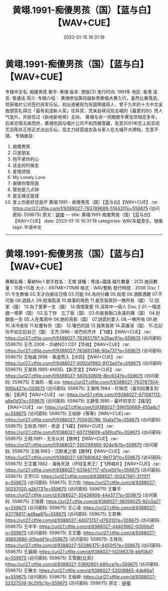﻿---
title: 黄翊.1991-痴傻男孩（国）【蓝与白】【WAV+CUE】
date: 2023-01-15 16:31:19
categories: WAV车载音乐、镜像
tags: 华语中文
---
# 黄翊.1991-痴傻男孩（国）【蓝与白】【WAV+CUE】

专辑中文名: 痴傻男孩
歌手: 黄翊
版本: 港版CD
发行时间: 1991年
地区: 香港
语言: 普通话
简介:
专辑介绍：
黄翊参加第四届新秀歌唱大赛入行，虽然比赛落选，但获唱片公司签约进军乐坛，初出道被视为张国荣接班人，曾于九年的十大中文金曲颁奖礼得过「最有前途新人奖」优异奖，凭亲自填词及主唱的《最爱的你》而人气急升，并担任过《新地新地带》主持。
黄翊与另一同期歌手黄宝欣相恋多年，后来恋情无疾而终，黄翊也因与唱片公司不和而被雪藏，及至2001年恋上前亚视艺员陈存正而正式淡出乐坛，现主力经营成衣及与家人在大埔开大牌档，生意不错。
专辑曲目:
1. 痴傻男孩
2. 只是朋友
3. 抱不紧你的心
4. 该走的时候走
5. 爱情烦恼
6. My Lonely Love
7. 谢谢你曾陪我
8. 管他是几点钟
9. 是无缘还是错
10. 爱上你是好还是坏
黄翊.1991 - 痴傻男孩（国）【蓝与白】【WAV+CUE】.rar:
https://url27.ctfile.com/f/9388027-763789689-516431?p=559675
(访问密码: 559675)
原文：[链接](https://blog.sina.com.cn/s/blog_1647c7e76010310p6.html)---
title: 黄翊.1991-痴傻男孩（国）【蓝与白】【WAV+CUE】
date: 2023-01-15 16:31:19
categories: WAV车载音乐、镜像
tags: 华语中文
---
# 黄翊.1991-痴傻男孩（国）【蓝与白】【WAV+CUE】

專輯名稱：華納No.1
歌手姓名：王傑
語種：粤語+國語
碟片數量：2CD
曲目數量：15首+15首
大小：697MB+711MB
格式：WAV整軌
發行時間：2006
Disc 1
01.今生無悔
02.天才白痴往日情
03.可能
04.為何分離
05.街燈
06.酒醉酒醒
07.不可能
08.過路人
09.怒海孤鴻
10.故事的角色
11.是否我真的一無所有（國）
12.回家（國）
13.為了愛夢一生（國）
14.情情愛愛
15.深宵中一個人
Disc 2
01.一場遊戯一場夢（国）
02.忘了你　忘了我（国）
03.你是我胸口永遠的痛（国）
04.封鎖我一生
05.人在風雨中
06.她的背影（国）
07.説謊的愛人
08.一無所有
09.她
10.冰冷長街
11.紅塵有你（国）
12.唖巴的話
13.我笑我哭
14.英雄涙（国）
15.忘記你不如忘記自己（国）
王杰.1996 - 哑巴的杰作 【飞碟】【WAV+CUE】.rar: https://url27.ctfile.com/f/9388027-763651797-b26ac9?p=559675
(访问密码: 559675)
王杰.2006 - 华纳NO.1 CD1【华纳】【WAV+CUE】.rar: https://url27.ctfile.com/f/9388027-763651748-90a737?p=559675
(访问密码: 559675)
王柏森.1996 - 乘虚而入【点将】【WAV+CUE】.rar: https://url27.ctfile.com/f/9388027-600241993-9172e0?p=559675
(访问密码: 559675)
王翠玲.1995-ANGEL【新艺宝】【WAV+CUE】.rar: https://url27.ctfile.com/f/9388027-560530809-8bc634?p=559675
(访问密码: 559675)
王海玲.-.偈.zip: https://url27.ctfile.com/f/9388027-763787304-995b42?p=559675
(访问密码: 559675)
王海玲.1984 - 珍珠恋（喜玛拉雅复刻版）【钜声】【WAV+CUE】.rar: https://url27.ctfile.com/f/9388027-671097112-a9e0d3?p=559675
(访问密码: 559675)
王静莹.1995 - 最坏的宝贝【福茂】【WAV+CUE】.rar: https://url27.ctfile.com/f/9388027-596150669-455a8c?p=559675
(访问密码: 559675)
王俪婷《等等》[WAV+CUE].rar: https://url27.ctfile.com/f/9388027-705635786-10afa7?p=559675
(访问密码: 559675)
王耐吾.1991 - 奇迹【飞碟】【WAV+CUE】.rar: https://url27.ctfile.com/f/9388027-607216609-a56fcd?p=559675
(访问密码: 559675)
王翔.1991 - 无言以对【歌林】【WAV+CUE】.rar: https://url27.ctfile.com/f/9388027-590299485-924e1b?p=559675
(访问密码: 559675)
王翔.1993 - 沉默者之歌【歌林】【WAV+CUE】.rar: https://url27.ctfile.com/f/9388027-597880642-9b173f?p=559675
(访问密码: 559675)
王芷蕾.1982 - 海角天涯（环球复黑王）【飞羚唱片】【WAV+CUE】.rar: https://url27.ctfile.com/f/9388027-631847717-d1ce00?p=559675
(访问密码: 559675)
王杰CD: https://url27.ctfile.com/d/9388027-30247561-31111f?p=559675
(访问密码: 559675)
王力宏: https://url27.ctfile.com/d/9388027-30257020-a2bf73?p=559675
(访问密码: 559675)
王馨平: https://url27.ctfile.com/d/9388027-35438906-44e377?p=559675
(访问密码: 559675)
王瑞霞: https://url27.ctfile.com/d/9388027-36056025-92c0a2?p=559675
(访问密码: 559675)
王心凌: https://url27.ctfile.com/d/9388027-43778817-ad9aa8?p=559675
(访问密码: 559675)
王若琳: https://url27.ctfile.com/d/9388027-44073157-d76310?p=559675
(访问密码: 559675)
王中平: https://url27.ctfile.com/d/9388027-44401662-0000bd?p=559675
(访问密码: 559675)
王芷蕾: https://url27.ctfile.com/d/9388027-49663660-415ed4?p=559675
(访问密码: 559675)
王铮亮: https://url27.ctfile.com/d/9388027-50286375-4450f5?p=559675
(访问密码: 559675)
王威翔: https://url27.ctfile.com/d/9388027-50286378-bbf064?p=559675
(访问密码: 559675)
王雪娥[比莉]: https://url27.ctfile.com/d/9388027-51892801-b6fcce?p=559675
(访问密码: 559675)
王雅文: https://url27.ctfile.com/d/9388027-52008865-4db86a?p=559675
(访问密码: 559675)
王俪婷: https://url27.ctfile.com/d/9388027-52327539-9c295c?p=559675
(访问密码: 559675)
原文：[链接](https://blog.sina.com.cn/s/blog_1647c7e76010310p6.html)